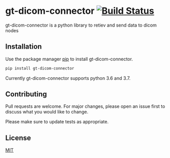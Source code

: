 # gt-dicom-connector [![Build Status](https://travis-ci.org/gyrofx/gt-dicom-connector-py.svg?branch=master)](https://travis-ci.org/gyrofx/gt-dicom-connector-py)

gt-dicom-connector is a python library to retiev and send data to dicom nodes

## Installation

Use the package manager [pip](https://pip.pypa.io/en/stable/) to install gt-dicom-connector.

```bash
pip install gt-dicom-connector
```

Currently gt-dicom-connector supports python 3.6 and 3.7.


## Contributing
Pull requests are welcome. For major changes, please open an issue first to discuss what you would like to change.

Please make sure to update tests as appropriate.

## License
[MIT](https://choosealicense.com/licenses/mit/)